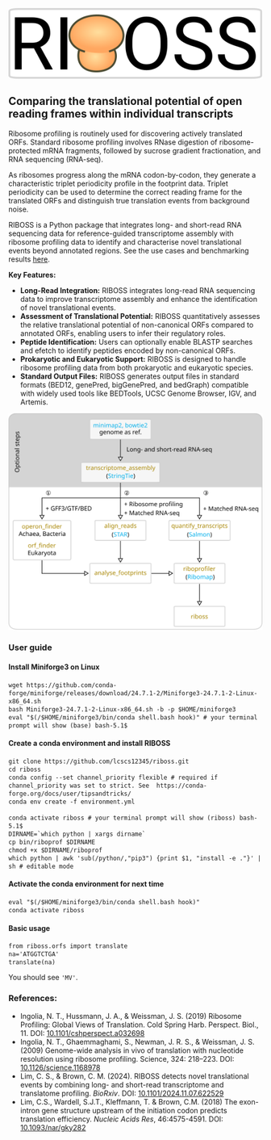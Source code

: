 ![logo](doc/riboss_logo.svg)

## Comparing the translational potential of open reading frames within individual transcripts

Ribosome profiling is routinely used for discovering actively translated ORFs. Standard ribosome profiling involves RNase digestion of ribosome-protected mRNA fragments, followed by sucrose gradient fractionation, and RNA sequencing (RNA-seq).

As ribosomes progress along the mRNA codon-by-codon, they generate a characteristic triplet periodicity profile in the footprint data. Triplet periodicity can be used to determine the correct reading frame for the translated ORFs and distinguish true translation events from background noise.

RIBOSS is a Python package that integrates long- and short-read RNA sequencing data for reference-guided transcriptome assembly with ribosome profiling data to identify and characterise novel translational events beyond annotated regions. See the use cases and benchmarking results [here](https://github.com/lcscs12345/riboss_paper).

**Key Features:**

* **Long-Read Integration:** RIBOSS integrates long-read RNA sequencing data to improve transcriptome assembly and enhance the identification of novel translational events.
* **Assessment of Translational Potential:** RIBOSS quantitatively assesses the relative translational potential of non-canonical ORFs compared to annotated ORFs, enabling users to infer their regulatory roles.
* **Peptide Identification:** Users can optionally enable BLASTP searches and efetch to identify peptides encoded by non-canonical ORFs.
* **Prokaryotic and Eukaryotic Support:** RIBOSS is designed to handle ribosome profiling data from both prokaryotic and eukaryotic species.
* **Standard Output Files:** RIBOSS generates output files in standard formats (BED12, genePred, bigGenePred, and bedGraph) compatible with widely used tools like BEDTools, UCSC Genome Browser, IGV, and Artemis.


![Flow Chart](doc/flow_chart.svg)

### User guide

#### Install Miniforge3 on Linux

```
wget https://github.com/conda-forge/miniforge/releases/download/24.7.1-2/Miniforge3-24.7.1-2-Linux-x86_64.sh
bash Miniforge3-24.7.1-2-Linux-x86_64.sh -b -p $HOME/miniforge3
eval "$(/$HOME/miniforge3/bin/conda shell.bash hook)" # your terminal prompt will show (base) bash-5.1$
```

<!-- conda create -n riboss -y
conda activate riboss
conda install -y \
    -c conda-forge -c bioconda \
    boost-cpp seqan-library=1.4.2 \
    jupyter pandas \
    pysam seaborn matplotlib \
    stringtie=2.2.3 salmon \
    biopython htslib samtools bedtools pyranges minimap2 star tqdm jupyter \
    ucsc-gtftogenepred ucsc-bedtogenepred ucsc-genepredtobed ucsc-bedsort ucsc-bedtobigbed \
    pyfaidx rseqc
conda activate riboss
conda install bioconda::bowtie2 -y
conda env export > environment.yml -->

#### Create a conda environment and install RIBOSS

```
git clone https://github.com/lcscs12345/riboss.git
cd riboss
conda config --set channel_priority flexible # required if channel_priority was set to strict. See  https://conda-forge.org/docs/user/tipsandtricks/
conda env create -f environment.yml

conda activate riboss # your terminal prompt will show (riboss) bash-5.1$
DIRNAME=`which python | xargs dirname`
cp bin/riboprof $DIRNAME
chmod +x $DIRNAME/riboprof
which python | awk 'sub(/python/,"pip3") {print $1, "install -e ."}' | sh # editable mode
```

<!-- pip install git+git://github.com/lcscs12345/riboss.git#egg=riboss -->

#### Activate the conda environment for next time

```
eval "$(/$HOME/miniforge3/bin/conda shell.bash hook)"
conda activate riboss
```

#### Basic usage

```
from riboss.orfs import translate
na='ATGGTCTGA'
translate(na)
```

You should see `'MV'`.

### References:
- Ingolia, N. T., Hussmann, J. A., & Weissman, J. S. (2019) Ribosome Profiling: Global Views of Translation. Cold Spring Harb. Perspect. Biol., 11. DOI: [10.1101/cshperspect.a032698](https://doi.org/10.1101/cshperspect.a032698)
- Ingolia, N. T., Ghaemmaghami, S., Newman, J. R. S., & Weissman, J. S. (2009) Genome-wide analysis in vivo of translation with nucleotide resolution using ribosome profiling. Science, 324: 218–223. DOI: [10.1126/science.1168978](https://doi.org/10.1126/science.1168978)
- Lim, C. S., & Brown, C. M. (2024). RIBOSS detects novel translational events by combining long- and short-read transcriptome and translatome profiling. _BioRxiv_. DOI: [10.1101/2024.11.07.622529](https://doi.org/10.1101/2024.11.07.622529)
- Lim, C.S., Wardell, S.J.T., Kleffmann, T. & Brown, C.M. (2018) The exon-intron gene structure upstream of the initiation codon predicts translation efficiency. _Nucleic Acids Res_, 46:4575-4591. DOI: [10.1093/nar/gky282](https://doi.org/10.1093/nar/gky282)
